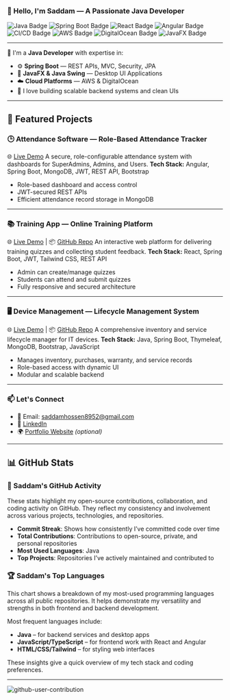 

### 👋 Hello, I'm Saddam — A Passionate Java Developer

![Java Badge](https://img.shields.io/badge/Java-ED8B00?style=for-the-badge&logo=java&logoColor=white)
![Spring Boot Badge](https://img.shields.io/badge/Spring%20Boot-6DB33F?style=for-the-badge&logo=spring-boot&logoColor=white)
![React Badge](https://img.shields.io/badge/React-1e88e5?style=for-the-badge&logo=java&logoColor=white)
![Angular Badge](https://img.shields.io/badge/Angular-ED8B00?style=for-the-badge&logo=java&logoColor=white)
![CI/CD Badge](https://img.shields.io/badge/CI/CD-1e88e5?style=for-the-badge&logo=java&logoColor=white)
![AWS Badge](https://img.shields.io/badge/AWS-232F3E?style=for-the-badge&logo=amazonaws&logoColor=white)
![DigitalOcean Badge](https://img.shields.io/badge/DigitalOcean-0080FF?style=for-the-badge&logo=digitalocean&logoColor=white)
![JavaFX Badge](https://img.shields.io/badge/JavaFX-6DB33F?style=for-the-badge&logo=java&logoColor=white)

---

🚀 I'm a **Java Developer** with expertise in:
- ⚙️ **Spring Boot** — REST APIs, MVC, Security, JPA
- 🎨 **JavaFX & Java Swing** — Desktop UI Applications
- ☁️ **Cloud Platforms** — AWS & DigitalOcean
- 🧠 I love building scalable backend systems and clean UIs

---

## 📌 Featured Projects

### 🕒 Attendance Software — Role-Based Attendance Tracker

🌐 [Live Demo](https://attendance.deepseahost.com)
A secure, role-configurable attendance system with dashboards for SuperAdmins, Admins, and Users.
**Tech Stack:** Angular, Spring Boot, MongoDB, JWT, REST API, Bootstrap

* Role-based dashboard and access control
* JWT-secured REST APIs
* Efficient attendance record storage in MongoDB

---

### 📚 Training App — Online Training Platform

🌐 [Live Demo](https://trainingapp.deepseahost.com) | 📦 [GitHub Repo](https://github.com/Saddam-Hossen/TrainingApp)
An interactive web platform for delivering training quizzes and collecting student feedback.
**Tech Stack:** React, Spring Boot, JWT, Tailwind CSS, REST API

* Admin can create/manage quizzes
* Students can attend and submit quizzes
* Fully responsive and secured architecture

---

### 🖥️ Device Management — Lifecycle Management System

🌐 [Live Demo](https://snvn.deepseahost.com/login/login) | 📦 [GitHub Repo](https://github.com/Saddam-Hossen/DevicemanagementThymeleaf)
A comprehensive inventory and service lifecycle manager for IT devices.
**Tech Stack:** Java, Spring Boot, Thymeleaf, MongoDB, Bootstrap, JavaScript

* Manages inventory, purchases, warranty, and service records
* Role-based access with dynamic UI
* Modular and scalable backend

---

### 📫 Let's Connect
- 📧 Email: saddamhossen8952@gmail.com
- 🔗 [LinkedIn](https://www.linkedin.com/in/saddam-hossen-619a81174/)
- 🌍 [Portfolio Website](https://saddam-hossen.github.io/Portfoliowebsite/?fbclid=IwY2xjawJt5GNleHRuA2FlbQIxMAABHloja63BX24adEMYwiE2VXkM5YviK3L6ep8u4LgZNNF9Si4oJ-CnFv05j0t1_aem_ZnuhP9aHkH0zfSD8JF-6Jg) _(optional)_

---

## 📊 GitHub Stats

### 🚀 Saddam's GitHub Activity

These stats highlight my open-source contributions, collaboration, and coding activity on GitHub. They reflect my consistency and involvement across various projects, technologies, and repositories.

* **Commit Streak**: Shows how consistently I’ve committed code over time
* **Total Contributions**: Contributions to open-source, private, and personal repositories
* **Most Used Languages**: Java
* **Top Projects**: Repositories I’ve actively maintained and contributed to

### 🏆 Saddam's Top Languages

This chart shows a breakdown of my most-used programming languages across all public repositories. It helps demonstrate my versatility and strengths in both frontend and backend development.

Most frequent languages include:

* **Java** – for backend services and desktop apps
* **JavaScript/TypeScript** – for frontend work with React and Angular
* **HTML/CSS/Tailwind** – for styling web interfaces

These insights give a quick overview of my tech stack and coding preferences.


---
![github-user-contribution](https://github.com/user-attachments/assets/c6a4a51b-71c1-4f9b-beef-8081b0788135)
